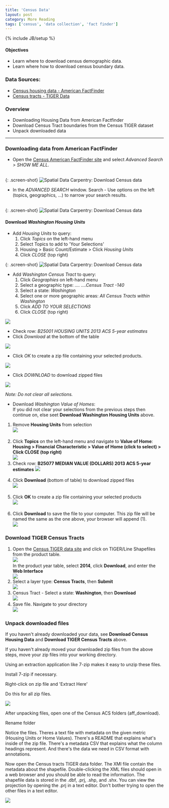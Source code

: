 ```yaml
---
title: 'Census Data'
layout: post
category: More Reading
tags: ['census', 'data collection', 'fact finder']
---
```


{% include JB/setup %}

#### **Objectives**

  - Learn where to download census demographic data.
  - Learn where how to download census boundary data.



### Data Sources: 

 * <a href="http://factfinder.census.gov/" alt="Spatial Data Carpentry: Download Census housing data - American FactFinder" target="_blank">Census housing data - American FactFinder</a>
 * <a href="https://www.census.gov/geo/maps-data/data/tiger.html" alt="Spatial Data Carpentry: Download Census tract shapefile - TIGER data" target="_blank">Census tracts - TIGER Data</a>


### Overview

  - Downloading Housing Data from American Factfinder
  - Download Census Tract boundaries from the Census TIGER dataset
  - Unpack downloaded data



----

### Downloading data from American FactFinder


* Open the <a href="http://factfinder.census.gov/" alt="Spatial Data Carpentry: Download Census housing data - American FactFinder" target="_blank">Census American FactFinder site</a> and select <em>Advanced Search > SHOW ME ALL</em>.<br><br>

{: .screen-shot}
![Spatial Data Carpentry: Download Census data]({{site.baseurl}}{{ASSET_PATH}}/images/vector-census/vector-census-1.png)

* In the *ADVANCED SEARCH* window. Search - Use options on the left (topics, geographics, ...) to narrow your search results.<br><br>

{: .screen-shot}
![Spatial Data Carpentry: Download Census data]({{site.baseurl}}{{ASSET_PATH}}/images/vector-census/vector-census-2.png)

#### Download *Washington Housing Units*<br>

* Add *Housing Units* to query:<br>
  1. Click *Topics* on the left-hand menu<br>
  2. Select Topics to add to 'Your Selections'<br>
  3. Housing > Basic Count/Estimate > Click *Housing Units*<br>
  4. Click *CLOSE* (top right)<br>

{: .screen-shot}
![Spatial Data Carpentry: Download Census data]({{site.baseurl}}{{ASSET_PATH}}/images/vector-census/vector-census-3.png)<br>

* Add *Washington Census Tract* to query:<br>
  1. Click *Geographies* on left-hand menu<br>
  2. Select a geographic type: *.... ....Census Tract -140*<br>
  3. Select a state: *Washington*<br>
  4. Select one or more geographic areas: *All Census Tracts within Washington*<br>
  5. Click *ADD TO YOUR SELECTIONS*<br>
  6. Click *CLOSE* (top right)<br>

<img src="{{site.baseurl}}{{ASSET_PATH}}/images/vector-census/vector-census-4.png" class="screen-shot" />

* Check row: *B25001 HOUSING UNITS 2013 ACS 5-year estimates*<br>
* Click *Download* at the bottom of the table<br>

<img src="{{site.baseurl}}{{ASSET_PATH}}/images/vector-census/vector-census-5.png" class="screen-shot" />

* Click *OK* to create a zip file containing your selected products.<br>

<img src="{{site.baseurl}}{{ASSET_PATH}}/images/vector-census/vector-census-6.png" class="screen-shot" />

* Click *DOWNLOAD* to download zipped files<br>

<img src="{{site.baseurl}}{{ASSET_PATH}}/images/vector-census/vector-census-7.png" class="screen-shot" />

*Note: Do not clear all selections.*

* Download *Washington Value of Homes*:<br>
If you did not clear your selections from the previous steps then continue on, else seet **Download Washington Housing Units** above.<br>
<ol>
  <li> Remove <b>Housing Units</b> from selection<br>
    <img src="{{site.baseurl}}{{ASSET_PATH}}/images/vector-census/vector-census-8.png" class="screen-shot"/>
  </li><br>
  <li> Click <b>Topics</b> on the left-hand menu and navigate to <b>Value of Home</b>:<br><b>Housing > Financial Characteristic > Value of Home (click to select) > Click CLOSE (top right)</b><br>
    <img src="{{site.baseurl}}{{ASSET_PATH}}/images/vector-census/vector-census-9.png" class="screen-shot"/>
  <li> Check row: <b>B25077 MEDIAN VALUE (DOLLARS) 2013 ACS 5-year estimates</b>
    <img src="{{site.baseurl}}{{ASSET_PATH}}/images/vector-census/vector-census-10.png" class="screen-shot"/>
  </li><br>
  <li>Click <b>Download</b> (bottom of table) to download zipped files<br>
    <img src="{{site.baseurl}}{{ASSET_PATH}}/images/vector-census/vector-census-11.png" class="screen-shot" />
  </li><br>
  <li> Click <b>OK</b> to create a zip file containing your selected products<br>
    <img src="{{site.baseurl}}{{ASSET_PATH}}/images/vector-census/vector-census-12.png" class="screen-shot" />
  </li><br>
  <li> Click <b>Download</b> to save the file to your computer. This zip file will be named the same as the one above, your browser will append (1).<br>
    <img src="{{site.baseurl}}{{ASSET_PATH}}/images/vector-census/vector-census-13.png" class="screen-shot" />
  </li>
</ol>
  
<h3> Download TIGER Census Tracts</h3>

<ol>
  <li> Open the <a href="https://www.census.gov/geo/maps-data/data/tiger.html" alt="Spatial Data Carpentry: Download Census tract shapefile - TIGER data" target="_blank">Census TIGER data site</a> and click on TIGER/Line Shapefiles from the product table.<br>
    <img src="{{site.baseurl}}{{ASSET_PATH}}/images/vector-tiger/vector-tiger-1.png" class="screen-shot"/>
  </li
  <li>In the product year table, select <b>2014</b>, click <b>Download</b>, and enter the <b>Web Interface</b><br>
    <img src="{{site.baseurl}}{{ASSET_PATH}}/images/vector-tiger/vector-tiger-2.png" class="screen-shot" />

  <li> Select a layer type: <b>Census Tracts</b>, then <b>Submit</b><br>
    <img src="{{site.baseurl}}{{ASSET_PATH}}/images/vector-tiger/vector-tiger-3.png" class="screen-shot" />
  </li>
  <li>Census Tract - Select a state: <b>Washington</b>, then <b>Download</b><br>
    <img src="{{site.baseurl}}{{ASSET_PATH}}/images/vector-tiger/vector-tiger-4.png" class="screen-shot" />
  </li>
  <li> Save file. Navigate to your directory<br>
    <img src="{{site.baseurl}}{{ASSET_PATH}}/images/vector-tiger/vector-tiger-5.png" class="screen-shot" />
</ol>

<h3>Unpack downloaded files</h3>

<p>If you haven't already downloaded your data, see <b>Download Census Housing Data</b> and <b>Download TIGER Census Tracts</b> above.</p>

<p>If you haven't already moved your downloaded zip files from the above steps, move your zip files into your working directory.</p>

<p>Using an extraction application like 7-zip makes it easy to unzip these files.</p>

<p>Install 7-zip if necessary.</p>

<p>Right-click on zip file and 'Extract Here'</p>

<p>Do this for all zip files.</p>

<img src="{{site.baseurl}}{{ASSET_PATH}}/images/vector-tiger/vector-unpack-files.png" class="screen-shot" />

<p>After unpacking files, open one of the Census ACS folders (aff_download).</p>

<p>Rename folder </p>

<p>Notice the files. Theres a text file with metadata on the given metric (Housing Units or Home Values). There's a README that explains what's inside of the zip file. There's a metadata CSV that explains what the column headings represent. And there's the data we need in CSV format with annotations.</p>

<p>Now open the Census tracts TIGER data folder. The XMl file contain the metadata about the shapefile. Double-clicking the XML files should open in a web browser and you should be able to read the information. The shapefile data is stored in the .dbf, .prj, .shp, and .shx. You can view the projection by opening the .prj in a text editor. Don't bother trying to open the other files in a text editor.</p>

<img src="{{site.baseurl}}{{ASSET_PATH}}/images/vector-tiger/vector-unpack-files-2.png" class="screen-shot" />

